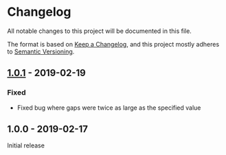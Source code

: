 # Changelog

All notable changes to this project will be documented in this file.

The format is based on [Keep a Changelog](https://keepachangelog.com/en/1.0.0/),
and this project mostly adheres to [Semantic Versioning](https://semver.org/spec/v2.0.0.html).

## [1.0.1] - 2019-02-19

### Fixed
- Fixed bug where gaps were twice as large as the specified value

## 1.0.0 - 2019-02-17

Initial release

[Unreleased]: https://github.com/benface/tailwindcss-gap/compare/v1.0.1...HEAD
[1.0.1]: https://github.com/benface/tailwindcss-gap/compare/v1.0.0...v1.0.1
